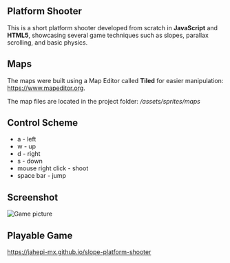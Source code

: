 ## Platform Shooter

This is a short platform shooter developed from scratch in **JavaScript** and **HTML5**, showcasing several game techniques such as slopes, parallax scrolling, and basic physics.

## Maps

The maps were built using a Map Editor called **Tiled** for easier manipulation: https://www.mapeditor.org.

The map files are located in the project folder: _/assets/sprites/maps_

## Control Scheme

- a - left
- w - up
- d - right
- s - down
- mouse right click - shoot
- space bar - jump

## Screenshot

![Game picture](https://jahepi-mx.github.io/images/spp1.png)

## Playable Game

https://jahepi-mx.github.io/slope-platform-shooter
